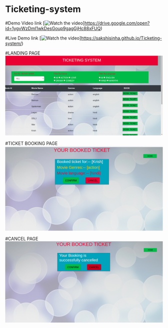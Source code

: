 # Ticketing-system


#Demo Video link
[![Watch the video](.)]https://drive.google.com/open?id=1ygvWzDmI1wkDesGoup9gagGjHc88xFUQ)

#Live Demo link
[![Watch the video](,)]https://sakshisinha.github.io/Ticketing-system/)

#LANDING PAGE
![Landing page](./images/LandingPage.png)

#TICKET BOOKING PAGE
![TICKET BOOKING PAGE](./images/BookingPage.png)

#CANCEL PAGE
![CANCEL PAGE](./images/CancelPage.png)
